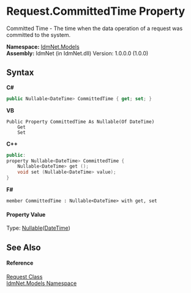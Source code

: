 # Request.CommittedTime Property 
 

Committed Time - The time when the data operation of a request was committed to the system.

**Namespace:**&nbsp;<a href="N_IdmNet_Models">IdmNet.Models</a><br />**Assembly:**&nbsp;IdmNet (in IdmNet.dll) Version: 1.0.0.0 (1.0.0)

## Syntax

**C#**<br />
``` C#
public Nullable<DateTime> CommittedTime { get; set; }
```

**VB**<br />
``` VB
Public Property CommittedTime As Nullable(Of DateTime)
	Get
	Set
```

**C++**<br />
``` C++
public:
property Nullable<DateTime> CommittedTime {
	Nullable<DateTime> get ();
	void set (Nullable<DateTime> value);
}
```

**F#**<br />
``` F#
member CommittedTime : Nullable<DateTime> with get, set

```


#### Property Value
Type: <a href="http://msdn2.microsoft.com/en-us/library/b3h38hb0" target="_blank">Nullable</a>(<a href="http://msdn2.microsoft.com/en-us/library/03ybds8y" target="_blank">DateTime</a>)

## See Also


#### Reference
<a href="T_IdmNet_Models_Request">Request Class</a><br /><a href="N_IdmNet_Models">IdmNet.Models Namespace</a><br />